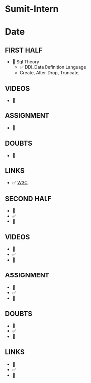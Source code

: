 # Sumit-Intern

# Date 


## FIRST HALF
 
- 🔄  Sql Theory
    - ✅ DDl_Data Definition Language
    - Create, Alter, Drop, Truncate,

## VIDEOS
- 🚫


## ASSIGNMENT
- 🚫


## DOUBTS
- 🚫


## LINKS
- ✅ [W3C](https://www.w3schools.com/sql/)



## SECOND HALF
- 🚧 
- ✅
- 🚫



## VIDEOS
- 🚧 
- ✅
- 🚫



## ASSIGNMENT
- 🚧 
- ✅
- 🚫



## DOUBTS
- 🚧 
- ✅
- 🚫



## LINKS

- 🚧 
- ✅
- 🚫


